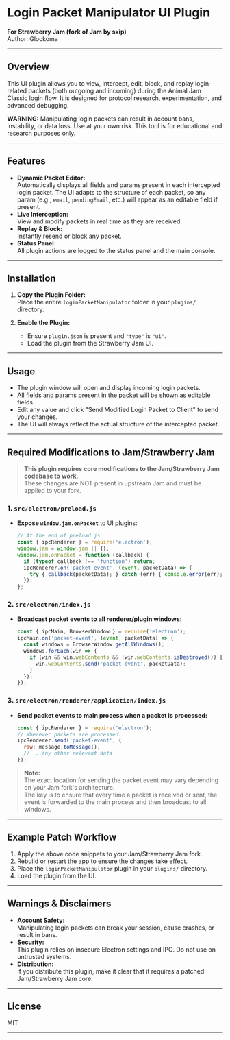 # Login Packet Manipulator UI Plugin

**For Strawberry Jam (fork of Jam by sxip)**  
Author: Glockoma

---

## Overview

This UI plugin allows you to view, intercept, edit, block, and replay login-related packets (both outgoing and incoming) during the Animal Jam Classic login flow. It is designed for protocol research, experimentation, and advanced debugging.

**WARNING:** Manipulating login packets can result in account bans, instability, or data loss. Use at your own risk. This tool is for educational and research purposes only.

---

## Features

- **Dynamic Packet Editor:**  
  Automatically displays all fields and params present in each intercepted login packet. The UI adapts to the structure of each packet, so any param (e.g., `email`, `pendingEmail`, etc.) will appear as an editable field if present.
- **Live Interception:**  
  View and modify packets in real time as they are received.
- **Replay & Block:**  
  Instantly resend or block any packet.
- **Status Panel:**  
  All plugin actions are logged to the status panel and the main console.

---

## Installation

1. **Copy the Plugin Folder:**  
   Place the entire `loginPacketManipulator` folder in your `plugins/` directory.

2. **Enable the Plugin:**  
   - Ensure `plugin.json` is present and `"type"` is `"ui"`.
   - Load the plugin from the Strawberry Jam UI.

---

## Usage

- The plugin window will open and display incoming login packets.
- All fields and params present in the packet will be shown as editable fields.
- Edit any value and click "Send Modified Login Packet to Client" to send your changes.
- The UI will always reflect the actual structure of the intercepted packet.

---

## Required Modifications to Jam/Strawberry Jam

> **This plugin requires core modifications to the Jam/Strawberry Jam codebase to work.**  
> These changes are NOT present in upstream Jam and must be applied to your fork.

### 1. `src/electron/preload.js`

- **Expose `window.jam.onPacket`** to UI plugins:
  ```js
  // At the end of preload.js
  const { ipcRenderer } = require('electron');
  window.jam = window.jam || {};
  window.jam.onPacket = function (callback) {
    if (typeof callback !== 'function') return;
    ipcRenderer.on('packet-event', (event, packetData) => {
      try { callback(packetData); } catch (err) { console.error(err); }
    });
  };
  ```

### 2. `src/electron/index.js`

- **Broadcast packet events to all renderer/plugin windows:**
  ```js
  const { ipcMain, BrowserWindow } = require('electron');
  ipcMain.on('packet-event', (event, packetData) => {
    const windows = BrowserWindow.getAllWindows();
    windows.forEach(win => {
      if (win && win.webContents && !win.webContents.isDestroyed()) {
        win.webContents.send('packet-event', packetData);
      }
    });
  });
  ```

### 3. `src/electron/renderer/application/index.js`

- **Send packet events to main process when a packet is processed:**
  ```js
  const { ipcRenderer } = require('electron');
  // Wherever packets are processed:
  ipcRenderer.send('packet-event', {
    raw: message.toMessage(),
    // ...any other relevant data
  });
  ```

> **Note:**  
> The exact location for sending the packet event may vary depending on your Jam fork's architecture.  
> The key is to ensure that every time a packet is received or sent, the event is forwarded to the main process and then broadcast to all windows.

---

## Example Patch Workflow

1. Apply the above code snippets to your Jam/Strawberry Jam fork.
2. Rebuild or restart the app to ensure the changes take effect.
3. Place the `loginPacketManipulator` plugin in your `plugins/` directory.
4. Load the plugin from the UI.

---

## Warnings & Disclaimers

- **Account Safety:**  
  Manipulating login packets can break your session, cause crashes, or result in bans.
- **Security:**  
  This plugin relies on insecure Electron settings and IPC. Do not use on untrusted systems.
- **Distribution:**  
  If you distribute this plugin, make it clear that it requires a patched Jam/Strawberry Jam core.

---

## License

MIT

---

